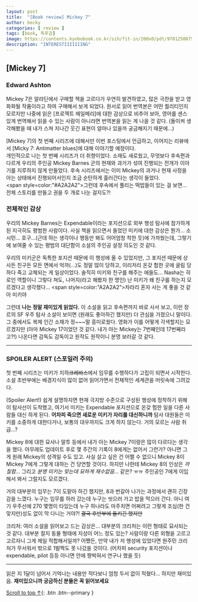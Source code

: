 ```yaml
---
layout: post
title:  "[Book review] Mickey 7"
author: becky
categories: [ review ]
tags: [book, 독후감]
image: https://contents.kyobobook.co.kr/sih/fit-in/200x0/pdt/9781250875280.jpg
description: "INTERESTIIIIIIING"
---
```


## [Mickey 7]  
### Edward Ashton  

Mickey 7은 알라딘에서 구매할 책을 고르다가 우연히 발견하였고, 많은 극찬을 받고 영화화될 작품이라고 하여 구매해서 보게 되었다. 원서로 읽어 번역본은 어떤 퀄리티인지 모르지만 나중에 읽은 \[프로젝트 헤일메리]에 대한 감상으로 비추어 보아, 영어를 센스 있게 번역해서 읽을 수 있는 사람이 아니라면 번역본을 읽는 게 나을 것 같다. (돌이켜 생각해봤을 때 내가 스쳐 지나간 웃긴 표현이 얼마나 있을까 궁금해지기 때문에...)  

\[Mickey 7]의 첫 번째 시리즈에 대해서만 이번 포스팅에서 언급하고, 이어지는 리뷰에서 \[Micky 7: Antimatter blues]에 대해 이야기할 예정이다.  
개인적으로 나는 첫 번째 시리즈가 더 취향이었다. 소재도 새로웠고, 무엇보다 후속편과 다르게 우리의 주인공 Mickey Barnes 군의 현재와 과거가 섞여 진행되는 전개가 이야기를 지루하지 않게 만들었다. 후속 시리즈에서는 이미 Mickey의 과거나 현재 사정을 아는 상태에서 진행되어서인지 조금 순탄하게 흘러간다는 생각이 들었다.  
<span style=color:"#A2A2A2">그런데 후속에서 풀리는 떡밥들이 있는 걸 보면... 전체 스토리를 만들고 권을 두 개로 나눈 걸지도?!</span>  


### 전체적인 감상  
우리의 Mickey Barnes는 Expendable이라는 포지션으로 외부 행성 탐사에 참가하게 된 지극히도 평범한 사람이다. 사실 책을 읽으면서 들었던 미키에 대한 감상은 뭔가... 소시민... 호구...(근데 하는 생각이나 행동만 봐도 어어엄청 착한 듯)에 가까웠는데, 그렇기에 보여줄 수 있는 평범의 대단함이 소설의 주인공 설정 의도인 것 같다.  

우리의 미키군은 독특한 포지션 때문에 이 행성에 올 수 있었지만, 그 포지션 때문에 상사든 친구든 모든 면에서 억까(...)도 정말 많이 당하고, 이리저리 온갖 험한 곳에 굴림 당하다 죽고 교체되는 게 일상이었다. 솔직히 미키와 친구를 해주는 애들도... Nasha는 히로인 역할이니 그렇다 쳐도, 나머지(라고 해봤자 한 명인) 난 미키가 왜 친구를 하는지 모르겠다고 생각했다... <span style=color:"A2A2A2">차라리 혼자 사는 게 좋을 것 같아 미키야</span>  

그런데 **나는 정말 재미있게 읽었다.** 이 소설을 읽고 후속편까지 바로 사서 보고, 이런 장르의 SF 우주 탐사 소설이 보이면 (원래도 좋아하긴 했지만) 더 관심을 가졌으니 말이다. 그 중에서도 복제 인간 소재가 정~\~\~말 흥미로웠다. 영화가 이를 어떻게 각색할지는 모르겠지만 (아마 Mickey 17이었던 것 같다. 내가 아는 Mickey는 7번째인데 17번째라고?!) 나온다면 감독도 감독이고 원작도 원작이니 분명 보러갈 것 같다.  


---   

### SPOILER ALERT (스포일러 주의)  

첫 번째 시리즈는 미키가 지하~~크레바스~~에서 임무를 수행하다가 고립이 되면서 시작한다. 소설 초반부에는 배경지식이 많이 없어 읽어가면서 전체적인 세계관을 머릿속에 그려갔다.  

(Spoiler Alert!) 쉽게 설명하자면 현재 극지방 수준으로 구성된 행성에 정착하기 위해 이 탐사선이 도착했고, 여기서 미키는 Expendable 포지션으로 온갖 험한 일을 다른 사람들 대신 하게 된다. **어차피 죽으면 새로운 미키가 자리를 대신하니까** 탐사 대원들은 미키를 소중하게 대한다거나, 보통의 대우까지도 크게 하지 않는다. 거의 모르는 사람 취급...?  

Mickey 8에 대한 묘사나 말투 등에서 내가 아는 Mickey 7이랑은 많이 다르다는 생각을 했다. 아무래도 업데이트 후로 몇 주간의 기록이 8에게는 없어서 그런가? 아니면 그게 원래 Mickey의 성격일 수도 있고. 사실 살고 싶은 건 어쩔 수 없으니 Mickey 8이 Mickey 7에게 그렇게 대하는 건 당연할 것이다. 하지만 나한테 Mickey 8의 인상은 *까칠함...* 그리고 *분명 미키는 맞는데 묘하게 재수없음...* 같은? ㅠㅠ 주인공인 7에게 이입해서 봐서 그럴지도 모르겠다.  

거의 대부분의 임무는 7이 도맡아 하긴 했지만, 8과 번갈아 나가는 과정에서 괜히 긴장감을 느꼈다. 누구는 임무를 하러 갔는데 누구는 씻으러 가고 밥을 먹으러 간다. 아니 여기 우주선에 270 몇명이 타있는데 누구 하나라도 마주치면 어쩌려고 그렇게 조심(한 건 맞지만)성도 없이 막 다니는 거야?! ~~결국 후반부에 들키긴 했지만~~  


크리처: 여러 소설을 읽어보고 드는 감상은... 대부분의 크리처는 이런 형태로 묘사되는 것 같다. 대부분 절지 동물 형태에 지성이 어느 정도 있는? 사람이랑 다른 외형을 고르고 고르자니 그게 제일 적합해서일까? 어쨌든, 만약 내가 저 행성에 있었다면 원주민 크리처가 무서워서 밖으로 1발짝도 못 나갔을 것이다. (어차피 security 포지션이나 expendable, pilot 등등 아니면 안에 짱박혀서 연구나 했을 듯)  


---  

읽은 지 1달이 넘어서 기억나는 내용만 적다보니 엄청 두서 없이 적혔다... 하지만 재미있음. **재미있으니까 궁금하신 분들은 꼭 읽어보세요**  




[Scroll to top ↑](#){: .btn .btn--primary }  





